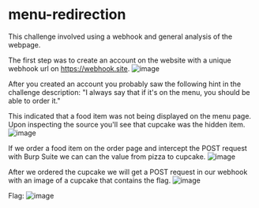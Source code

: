 # menu-redirection
This challenge involved using a webhook and general analysis of the webpage.

The first step was to create an account on the website with a unique webhook url on https://webhook.site.
![image](https://github.com/Fryslan-Boppe/notes/assets/96194510/6c75ffcb-a40d-440f-94dd-baf11a4e2895)

After you created an account you probably saw the following hint in the challenge description: "I always say that if it's on the menu, you should be able to order it." 

This indicated that a food item was not being displayed on the menu page. Upon inspecting the source you'll see that cupcake was the hidden item.
![image](https://github.com/Fryslan-Boppe/notes/assets/96194510/4d3fb9bf-8f95-4987-ab64-dfe0eca38340)

If we order a food item on the order page and intercept the POST request with Burp Suite we can can the value from pizza to cupcake.
![image](https://github.com/Fryslan-Boppe/notes/assets/96194510/b73b20be-2b2b-433a-99e2-254787474afa)

After we ordered the cupcake we will get a POST request in our webhook with an image of a cupcake that contains the flag.
![image](https://github.com/Fryslan-Boppe/notes/assets/96194510/b410215f-5374-459c-946c-d91e5e1fb238)

Flag:
![image](https://github.com/Fryslan-Boppe/notes/assets/96194510/3d36ddf0-2177-4b31-abbc-c62def3a7704)

